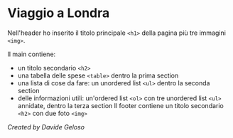 # Viaggio a Londra

Nell'header ho inserito il titolo principale `<h1>` della pagina più tre immagini `<img>`.

Il main contiene:
- un titolo secondario `<h2>`
- una tabella delle spese `<table>` dentro la prima section
- una lista di cose da fare: un unordered list `<ul>` dentro la seconda section
- delle informazioni utili: un'ordered list `<ol>` con tre unordered list `<ul>` annidate, dentro la terza section
Il footer contiene un titolo secondario `<h2>` con due foto `<img>`

_Created by Davide Geloso_
